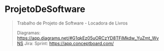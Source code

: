 # ProjetoDeSoftware
>Trabalho de Projeto de Software - Locadora de Livros
>
>
>Diagramas: https://app.diagrams.net/#G1qkEz05uORCzYD8TFiMkdw_YuZmt_WvNS
>Jira: 
>Sprint: https://app.conceptboard.com/
>
